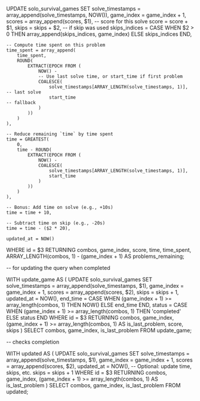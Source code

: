 UPDATE solo_survival_games
SET
    solve_timestamps = array_append(solve_timestamps, NOW()),
    game_index = game_index + 1,
    scores = array_append(scores, $1),  -- score for this solve
    score = score + $1,
    skips = skips + $2,  -- if skip was used
    skips_indices = CASE WHEN $2 > 0 THEN array_append(skips_indices, game_index) ELSE skips_indices END,

    -- Compute time spent on this problem
    time_spent = array_append(
        time_spent,
        ROUND(
            EXTRACT(EPOCH FROM (
                NOW() - 
                -- Use last solve time, or start_time if first problem
                COALESCE(
                    solve_timestamps[ARRAY_LENGTH(solve_timestamps, 1)],  -- last solve
                    start_time                                                  -- fallback
                )
            ))
        )
    ),

    -- Reduce remaining `time` by time spent
    time = GREATEST(
        0,
        time - ROUND(
            EXTRACT(EPOCH FROM (
                NOW() - 
                COALESCE(
                    solve_timestamps[ARRAY_LENGTH(solve_timestamps, 1)],
                    start_time
                )
            ))
        )
    ),

    -- Bonus: Add time on solve (e.g., +10s)
    time = time + 10,

    -- Subtract time on skip (e.g., -20s)
    time = time - ($2 * 20),

    updated_at = NOW()
WHERE id = $3
RETURNING 
    combos, 
    game_index, 
    score, 
    time,
    time_spent,
    ARRAY_LENGTH(combos, 1) - (game_index + 1) AS problems_remaining;



-- for updating the query when completed

WITH update_game AS (
    UPDATE solo_survival_games
    SET
        solve_timestamps = array_append(solve_timestamps, $1),
        game_index = game_index + 1,
        scores = array_append(scores, $2),
        skips = skips + 1,
        updated_at = NOW(),
        end_time = CASE 
            WHEN (game_index + 1) >= array_length(combos, 1) 
            THEN NOW() 
            ELSE end_time 
        END,
        status = CASE 
            WHEN (game_index + 1) >= array_length(combos, 1) 
            THEN 'completed' 
            ELSE status 
        END
    WHERE id = $3
    RETURNING 
        combos, 
        game_index, 
        (game_index + 1) >= array_length(combos, 1) AS is_last_problem,
        score,
        skips
)
SELECT combos, game_index, is_last_problem FROM update_game;


-- checks completion

WITH updated AS (
    UPDATE solo_survival_games
    SET
        solve_timestamps = array_append(solve_timestamps, $1),
        game_index = game_index + 1,
        scores = array_append(scores, $2),
        updated_at = NOW(),
        -- Optional: update time, skips, etc.
        skips = skips + 1
    WHERE id = $3
    RETURNING combos, game_index, (game_index + 1) >= array_length(combos, 1) AS is_last_problem
)
SELECT 
    combos, 
    game_index, 
    is_last_problem 
FROM updated;
